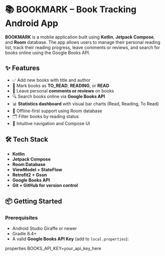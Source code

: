 # 📚 BOOKMARK – Book Tracking Android App

**BOOKMARK** is a mobile application built using **Kotlin**, **Jetpack Compose**, and **Room** database. The app allows users to manage their personal reading list, track their reading progress, leave comments or reviews, and search for books online using the Google Books API.



## ✨ Features

- ✅ Add new books with title and author
- 📖 Mark books as **TO_READ**, **READING**, or **READ**
- 💬 Leave personal **comments or reviews** on books
- 🔍 Search books online via **Google Books API**
- 📊 **Statistics dashboard** with visual bar charts (Read, Reading, To Read)
- 🧠 Offline-first support using Room database
- 🗂️ Filter books by reading status
- 🧭 Intuitive navigation and Compose UI



## 🛠️ Tech Stack

- **Kotlin**
- **Jetpack Compose**
- **Room Database**
- **ViewModel + StateFlow**
- **Retrofit2 + Gson**
- **Google Books API**
- **Git + GitHub for version control**




## 📦 Getting Started

### Prerequisites

- Android Studio Giraffe or newer
- Gradle 8.4+
- A valid **Google Books API Key** (add to `local.properties`):
  
properties
BOOKS_API_KEY=your_api_key_here
